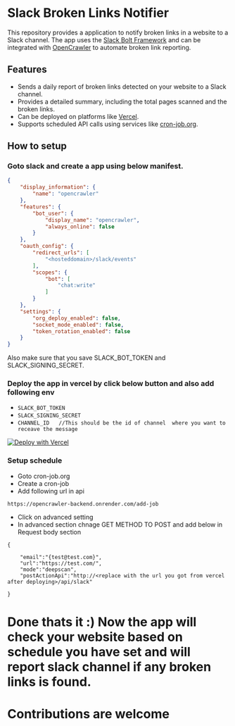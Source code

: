 # Slack Broken Links Notifier

This repository provides a  application to notify broken links in a website to a Slack channel. The app uses the [Slack Bolt Framework](https://slack.dev/bolt-js/tutorial/getting-started) and can be integrated with [OpenCrawler](https://opencrawler.in/) to automate broken link reporting.

## Features
- Sends a daily report of broken links detected on your website to a Slack channel.
- Provides a detailed summary, including the total pages scanned and the broken links.
- Can be deployed on platforms like [Vercel](https://vercel.com/).
- Supports scheduled API calls using services like [cron-job.org](https://cron-job.org/en/).

## How to setup

### Goto slack and create a app using below manifest.

```json
{
    "display_information": {
        "name": "opencrawler"
    },
    "features": {
        "bot_user": {
            "display_name": "opencrawler",
            "always_online": false
        }
    },
    "oauth_config": {
        "redirect_urls": [
            "<hosteddomain>/slack/events"
        ],
        "scopes": {
            "bot": [
                "chat:write"
            ]
        }
    },
    "settings": {
        "org_deploy_enabled": false,
        "socket_mode_enabled": false,
        "token_rotation_enabled": false
    }
}
```
Also make sure that you save SLACK_BOT_TOKEN and SLACK_SIGNING_SECRET. 

### Deploy the app in vercel by click below button and also add  following env
- ```SLACK_BOT_TOKEN```
- ```SLACK_SIGNING_SECRET```
- ```CHANNEL_ID   //This should be the id of channel  where you want to receave the message ```

[![Deploy with Vercel](https://vercel.com/button)](https://vercel.com/new/clone?repository-url=https%3A%2F%2Fgithub.com%2Fnaeemudheenp%2Fopencrawler-slack-backend&env=SLACK_BOT_TOKEN,SLACK_SIGNING_SECRET,CHANNEL_ID&envDescription=Make%20sure%20you%20add%20slack%20app%20token%20%2C%20signing%20secret%20%20and%20channel%20id%20where%20you%20want%20to%20sent%20message%2C)

### Setup schedule 
- Goto cron-job.org
- Create a cron-job
- Add following url in api
```
https://opencrawler-backend.onrender.com/add-job
```
- Click on advanced setting
- In advanced section chnage GET METHOD TO POST and add below in Request body section
```
{
    
    "email":"{test@test.com}",
    "url":"https://test.com/",
    "mode":"deepscan",
    "postActionApi":"http://<replace with the url you got from vercel after deploying>/api/slack"

}        
```
# Done thats it :) Now the app will check your website based on schedule you have set and will report slack channel if any broken links is found.
# Contributions are welcome



